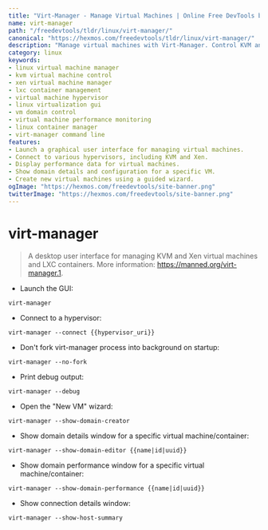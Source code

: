 ```yaml
---
title: "Virt-Manager - Manage Virtual Machines | Online Free DevTools by Hexmos"
name: virt-manager
path: "/freedevtools/tldr/linux/virt-manager/"
canonical: "https://hexmos.com/freedevtools/tldr/linux/virt-manager/"
description: "Manage virtual machines with Virt-Manager. Control KVM and Xen virtual machines, plus LXC containers. Free online tool, no registration required."
category: linux
keywords:
- linux virtual machine manager
- kvm virtual machine control
- xen virtual machine manager
- lxc container management
- virtual machine hypervisor
- linux virtualization gui
- vm domain control
- virtual machine performance monitoring
- linux container manager
- virt-manager command line
features:
- Launch a graphical user interface for managing virtual machines.
- Connect to various hypervisors, including KVM and Xen.
- Display performance data for virtual machines.
- Show domain details and configuration for a specific VM.
- Create new virtual machines using a guided wizard.
ogImage: "https://hexmos.com/freedevtools/site-banner.png"
twitterImage: "https://hexmos.com/freedevtools/site-banner.png"
---
```


# virt-manager

> A desktop user interface for managing KVM and Xen virtual machines and LXC containers.
> More information: <https://manned.org/virt-manager.1>.

- Launch the GUI:

`virt-manager`

- Connect to a hypervisor:

`virt-manager --connect {{hypervisor_uri}}`

- Don't fork virt-manager process into background on startup:

`virt-manager --no-fork`

- Print debug output:

`virt-manager --debug`

- Open the "New VM" wizard:

`virt-manager --show-domain-creator`

- Show domain details window for a specific virtual machine/container:

`virt-manager --show-domain-editor {{name|id|uuid}}`

- Show domain performance window for a specific virtual machine/container:

`virt-manager --show-domain-performance {{name|id|uuid}}`

- Show connection details window:

`virt-manager --show-host-summary`
